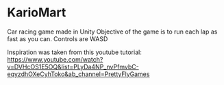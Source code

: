# KarioMart
Car racing game made in Unity
Objective of the game is to run each lap as fast as you can.
Controls are WASD

Inspiration was taken from this youtube tutorial: https://www.youtube.com/watch?v=DVHcOS1E5OQ&list=PLyDa4NP_nvPfmvbC-eqyzdhOXeCyhToko&ab_channel=PrettyFlyGames
